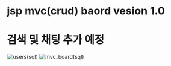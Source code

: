 # jsp mvc(crud) baord vesion 1.0
# 검색 및 채팅 추가 예정
![users(sql)](https://user-images.githubusercontent.com/51360760/59986136-48006600-9670-11e9-85fc-5b932149aeb5.png)
![mvc_board(sql)](https://user-images.githubusercontent.com/51360760/59986139-49ca2980-9670-11e9-8922-049faad257db.png)

